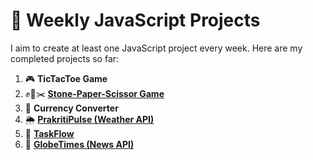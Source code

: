 # 🌟 Weekly JavaScript Projects

I aim to create at least one JavaScript project every week. Here are my completed projects so far:

1. 🎮 **TicTacToe Game**
2. ✊🧻✂️ [**Stone-Paper-Scissor Game**](https://stone-paper-scissor-play.vercel.app)
3. 💱 **Currency Converter**
4. 🌦️ [**PrakritiPulse (Weather API)**](https://prakritipulse-coderomms-projects.vercel.app)
5. 📝 [**TaskFlow**](https://tasky-flowly.vercel.app/)
6. 📰 [**GlobeTimes (News API)**](https://globe-times.vercel.app/)

